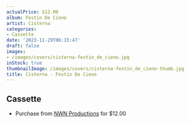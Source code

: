 ```yaml
---
actualPrice: $12.00
album: Festin De Cieno
artist: Cisterna
categories:
- Cassette
date: '2023-11-29T06:15:47'
draft: false
images:
- /images/covers/cisterna-festin_de_cieno.jpg
inStock: true
thumbnailImage: /images/covers/cisterna-festin_de_cieno-thumb.jpg
title: Cisterna - Festin De Cieno
---
```


## Cassette
* Purchase from [NWN Productions](http://shop.nwnprod.com/index.php?route=product/product&path=73&product_id=21400&sort=pd.name&order=ASC) for $12.00
